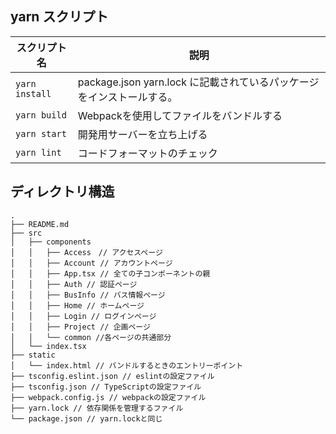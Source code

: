 ## yarn スクリプト
| スクリプト名 | 説明 |
|------------|-----|
|`yarn install` |package.json yarn.lock に記載されているパッケージをインストールする。|
|`yarn build` |Webpackを使用してファイルをバンドルする|
|`yarn start` |開発用サーバーを立ち上げる|
|`yarn lint` |コードフォーマットのチェック|

## ディレクトリ構造


```
.
├── README.md
├── src
│   ├── components
│   │   ├── Access　// アクセスページ
│   │   ├── Account // アカウントページ
│   │   ├── App.tsx // 全ての子コンポーネントの親
│   │   ├── Auth // 認証ページ
│   │   ├── BusInfo // バス情報ページ
│   │   ├── Home // ホームページ
│   │   ├── Login // ログインページ
│   │   ├── Project // 企画ページ
│   │   └── common //各ページの共通部分
│   └── index.tsx
├── static
│   └── index.html // バンドルするときのエントリーポイント
├── tsconfig.eslint.json // eslintの設定ファイル
├── tsconfig.json // TypeScriptの設定ファイル
├── webpack.config.js // webpackの設定ファイル
├── yarn.lock // 依存関係を管理するファイル
└── package.json // yarn.lockと同じ


```

